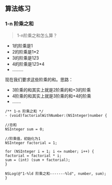 ## 算法练习

### 1-n 阶乘之和
> 1-n阶乘之和怎么算？

- 1的阶乘是1
- 2的阶乘是1*2
- 3的阶乘是1*2*3
- 4的阶乘是1*2*3*4
- .........

现在我们要求这些阶乘的和。思路：

- 3阶乘的和其实上就是2阶乘的和+3的阶乘
- 4阶乘的和其实上就是3阶乘的和+4的阶乘
- .......

```
/** 1-n 阶乘之和 */
- (void)factorialWithNumber:(NSInteger)number {

//总和
NSInteger sum = 0;

//阶乘值，初始化为1
NSInteger factorial = 1;

for (NSInteger i = 1; i <= number; i++) {
factorial = factorial * i;
sum = (int) (sum + factorial);
}

NSLog(@"1-%ld 阶乘之和-------%ld", number, sum);
}
```
